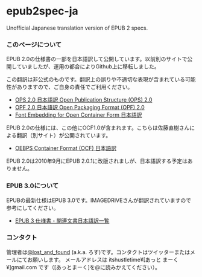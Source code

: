 epub2spec-ja
============

Unofficial Japanese translation version of EPUB 2 specs.

### このページについて ###
EPUB 2.0の仕様書の一部を日本語訳して公開しています。以前別のサイトで公開していましたが、運用の都合によりGithub上に移転しました。

この翻訳は非公式のものです。翻訳上の誤りや不適切な表現が含まれている可能性がありますので、ご自身の責任でご利用ください。

* [OPS 2.0 日本語訳 Open Publication Structure (OPS) 2.0](http://lostandfound.github.com/epub2spec-ja/ops/ops_2.0_final_spec_ja.html)
* [OPF 2.0 日本語訳 Open Packaging Format (OPF) 2.0](http://lostandfound.github.com/epub2spec-ja/opf/opf_2.0_final_spec_ja.html)
* [Font Embedding for Open Container Form 日本語訳](http://lostandfound.github.com/epub2spec-ja/font-mangling/FontManglingSpec_ja.html)

EPUB 2.0の仕様には、この他にOCF1.0が含まれます。こちらは佐藤直樹さんによる翻訳（別サイト）が公開されています。

* [OEBPS Container Format (OCF) 日本語訳](http://naoki.sato.name/ocf/ocf_1_0_spec_ja.html)

EPUB 2.0は2010年9月にEPUB 2.0.1に改版されましが、日本語訳する予定はありません。

### EPUB 3.0について ###
EPUBの最新仕様はEPUB 3.0です。IMAGEDRIVEさんが翻訳されていますので参考にしてください。

* [EPUB 3 仕様書・関連文書日本語訳一覧](http://blog.imagedrive.jp/epub3)

### コンタクト ###
管理者は[@lost_and_found](https://twitter.com/lost_and_found) (a.k.a. ろす)です。コンタクトはツイッターまたはメールにてお願いします。 メールアドレスは itshustletime¥[あっと まーく¥]gmail.com です（[あっとまーく]を@に読みかえてください）。